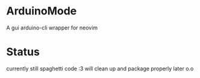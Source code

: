 # ArduinoMode
A gui arduino-cli wrapper for neovim

# Status
currently still spaghetti code :3
will clean up and package properly later o.o

